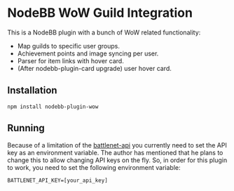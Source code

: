 # NodeBB WoW Guild Integration

This is a NodeBB plugin with a bunch of WoW related functionality:
 - Map guilds to specific user groups.
 - Achievement points and image syncing per user.
 - Parser for item links with hover card.
 - (After nodebb-plugin-card upgrade) user hover card.

## Installation

    npm install nodebb-plugin-wow

## Running

Because of a limitation of the [battlenet-api](https://github.com/benweier/battlenet-api) you currently need to set the API key as an environment variable.
The author has mentioned that he plans to change this to allow changing API keys on the fly.
So, in order for this plugin to work, you need to set the following environment variable:

    BATTLENET_API_KEY=[your_api_key]